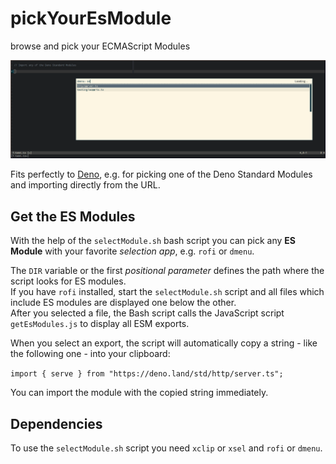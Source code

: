 # pickYourEsModule

browse and pick your ECMAScript Modules

![](./2019-10-02T18:03:52+02:00_1703x533.gif)

Fits perfectly to [Deno](https://deno.land/), e.g. for picking one of the Deno
Standard Modules and importing directly from the URL.

## Get the ES Modules

With the help of the `selectModule.sh` bash script you can pick any **ES
Module** with your favorite _selection app_, e.g. `rofi` or `dmenu`.

The `DIR` variable or the first _positional parameter_ defines the path where
the script looks for ES modules.  
If you have `rofi` installed, start the `selectModule.sh` script and all files
which include ES modules are displayed one below the other.  
After you selected a file, the Bash script calls the JavaScript script
`getEsModules.js` to display all ESM exports.

When you select an export, the script will automatically copy a string - like
the following one - into your clipboard:

`import { serve } from "https://deno.land/std/http/server.ts";`

You can import the module with the copied string immediately.

## Dependencies

To use the `selectModule.sh` script you need `xclip` or `xsel` and `rofi` or
`dmenu`.
